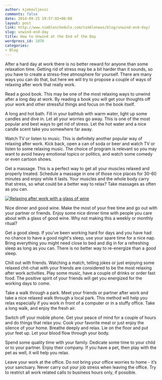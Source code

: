 ```yaml
---
author: kjakovljevic
comments: false
date: 2014-09-25 19:57:02+00:00
layout: post
link: http://www.nimbleschedule.com/nimblenews/blog/unwind-end-day/
slug: unwind-end-day
title: How to Unwind at the End of the Day
wordpress_id: 1076
categories:
- Blog
---
```


After a hard day at work there is no better reward for anyone than some relaxation time. Getting rid of stress may be a bit harder than it sounds, so you have to create a stress-free atmosphere for yourself. There are many ways you can do that, but here we will try to propose a couple of ways of relaxing after work that really work.

Read a good book. This may be one of the most relaxing ways to unwind after a long day at work. By reading a book you will get your thoughts off your work and other stressful things and focus on the book itself. 

A long and hot bath. Fill in your bathtub with warm water, light up some candles and dive in. Let all your worries go away. This is one of the most popular and best ways to get rid of stress. Let the hot water and a nice candle scent take you somewhere far away.

Watch TV or listen to music. This is definitely another popular way of relaxing after work. Kick back, open a can of soda or beer and watch TV or listen to some relaxing music. The choice of program is relevant so you may want to avoid heavy emotional topics or politics, and watch some comedy or even cartoon shows.

Get a massage. This is a perfect way to get all your muscles relaxed and properly treated. Schedule a massage in one of those nice places for 30-60 minutes and enjoy while it lasts. Your muscles and the whole body carry that stress, so what could be a better way to relax? Take massages as often as you can.

[![Relaxing after work with a glass of wine](http://www.nimbleschedule.com/wp-content/uploads/2014/09/unwind-with-the-wine-thumb.jpg)](http://www.nimbleschedule.com/wp-content/uploads/2014/09/unwind-with-the-wine.jpg)



Nice dinner and good wine. Make the most of your free time and go out with your partner or friends. Enjoy some nice dinner time with people you care about with a glass of good wine. Why not making this a weekly or monthly ritual?

Get a good sleep. If you’ve been working hard for days and you have had no chance to have a good night's sleep, use your spare time for a nice nap. Bring everything you might need close to bed and dig in for a refreshing sleep as long as you can. There is no better way to re-energize than a good sleep.

Chill out with friends. Watching a match, telling jokes or just enjoying some relaxed chit-chat with your friends are considered to be the most relaxing after work activities. Play some music, have a couple of drinks or order fast food. The positive spirit of your friends will get you energized for the working days to come.

Take a walk through a park. Meet your friends or partner after work and take a nice relaxed walk through a local park. This method will help you relax especially if you work in front of a computer or in a stuffy office. Take a long walk, and enjoy the fresh air.

Switch off your mobile phone. Get your peace of mind for a couple of hours and do things that relax you. Cook your favorite meal or just enjoy the silence of your home. Breathe deeply and relax. Lie on the floor and put your feet up. Let your blood flow through your body.

Spend some quality time with your family. Dedicate some time to your child or to your partner. Enjoy their company. If you have a pet, then play with the pet as well, it will help you relax.

Leave your work at the office. Do not bring your office worries to home - it’s your sanctuary. Never carry out your job stress when leaving the office. Try to restrict all work related calls to business hours only, if possible.

